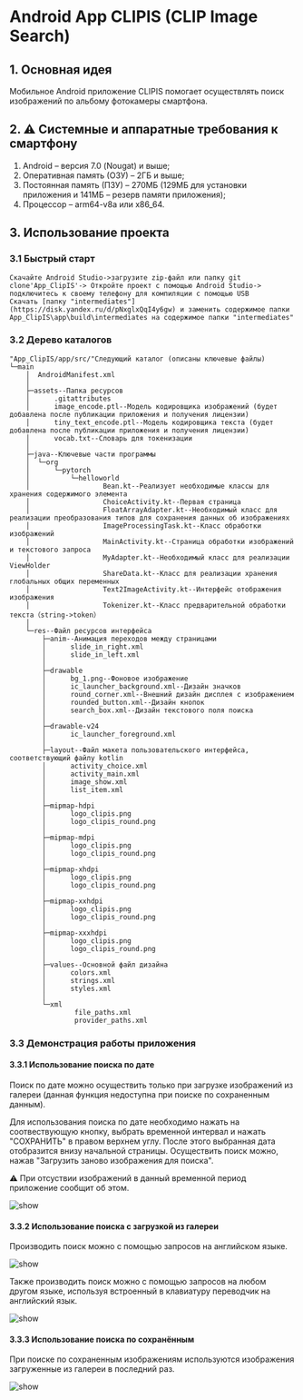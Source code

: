 # Android App CLIPIS (CLIP Image Search)

## 1. Основная идея
Мобильное Android приложение CLIPIS помогает осуществлять поиск изображений по альбому фотокамеры смартфона. 

## 2. ⚠️ Системные и аппаратные требования к смартфону
1.	Android – версия 7.0 (Nougat) и выше;
2.	Оперативная память (ОЗУ) – 2ГБ и выше;
3.	Постоянная память (ПЗУ) – 270MБ (129МБ для установки приложения и 141МБ – резерв памяти приложения);
4.	Процессор – arm64-v8a или x86_64. 

## 3. Использование проекта
### 3.1 Быстрый старт 

```
Скачайте Android Studio->загрузите zip-файл или папку git clone'App_ClipIS'-> Откройте проект с помощью Android Studio-> подключитесь к своему телефону для компиляции с помощью USB
Скачать [папку "intermediates"] (https://disk.yandex.ru/d/pNxglxQqI4y6gw) и заменить содержимое папки App_ClipIS\app\build\intermediates на содержимое папки "intermediates"
```

### 3.2 Дерево каталогов

```
"App_ClipIS/app/src/"Следующий каталог (описаны ключевые файлы)
└─main
    │  AndroidManifest.xml
    │  
    ├─assets--Папка ресурсов
    │      .gitattributes
    │      image_encode.ptl--Модель кодировщика изображений (будет добавлена после публикации приложения и получения лицензии)
    │      tiny_text_encode.ptl--Модель кодировщика текста (будет добавлена после публикации приложения и получения лицензии)
    │      vocab.txt--Словарь для токенизации
    │      
    ├─java--Ключевые части программы
    │  └─org
    │      └─pytorch
    │          └─helloworld
    │                  Bean.kt--Реализует необходимые классы для хранения содержимого элемента
    │                  ChoiceActivity.kt--Первая страница
    │                  FloatArrayAdapter.kt--Необходимый класс для реализации преобразования типов для сохранения данных об изображениях
    │                  ImageProcessingTask.kt--Класс обработки изображений
    │                  MainActivity.kt--Страница обработки изображений и текстового запроса
    │                  MyAdapter.kt--Необходимый класс для реализации ViewHolder
    │                  ShareData.kt--Класс для реализации хранения глобальных общих переменных
    │                  Text2ImageActivity.kt--Интерфейс отображения изображения
    │                  Tokenizer.kt--Класс предварительной обработки текста（string->token）
    │                  
    └─res--Файл ресурсов интерфейса
        ├─anim--Анимация переходов между страницами
        │      slide_in_right.xml
        │      slide_in_left.xml
        │      
        ├─drawable
        │      bg_1.png--Фоновое изображение
        │      ic_launcher_background.xml--Дизайн значков
        │      round_corner.xml--Внешний дизайн дисплея с изображением
        │      rounded_button.xml--Дизайн кнопок
        │      search_box.xml--Дизайн текстового поля поиска
        │      
        ├─drawable-v24
        │      ic_launcher_foreground.xml
        │      
        ├─layout--Файл макета пользовательского интерфейса, соответствующий файлу kotlin
        │      activity_choice.xml
        │      activity_main.xml
        │      image_show.xml
        │      list_item.xml
        │      
        ├─mipmap-hdpi
        │      logo_clipis.png
        │      logo_clipis_round.png
        │      
        ├─mipmap-mdpi
        │      logo_clipis.png
        │      logo_clipis_round.png
        │      
        ├─mipmap-xhdpi
        │      logo_clipis.png
        │      logo_clipis_round.png
        │      
        ├─mipmap-xxhdpi
        │      logo_clipis.png
        │      logo_clipis_round.png
        │      
        ├─mipmap-xxxhdpi
        │      logo_clipis.png
        │      logo_clipis_round.png
        │      
        ├─values--Основной файл дизайна
        │      colors.xml
        │      strings.xml
        │      styles.xml
        │      
        └─xml
                file_paths.xml
                provider_paths.xml
```

### 3.3 Демонстрация работы приложения

#### 3.3.1 Использование поиска по дате
Поиск по дате можно осуществить только при загрузке изображений из галереи (данная функция недоступна при поиске по сохраненным данным).

Для использования поиска по дате необходимо нажать на соотвествующую кнопку, выбрать временной интервал и нажать "СОХРАНИТЬ" в правом верхнем углу. После этого выбранная дата отобразится внизу начальной страницы. Осуществить поиск можно, нажав "Загрузить заново изображения для поиска".

⚠️ При отсуствии изображений в данный временной период приложение сообщит об этом.

![show](data_search.gif)

#### 3.3.2 Использование поиска с загрузкой из галереи
Производить поиск можно с помощью запросов на английском языке.

![show](load_search_en.gif) 

Также производить поиск можно с помощью запросов на любом другом языке, используя встроенный в клавиатуру переводчик на английский язык.

![show](load_search_ru.gif)
#### 3.3.3 Использование поиска по сохранённым 
При поиске по сохраненным изображениям используются изображения загруженные из галереи в последний раз.

![show](save_search.gif) 
